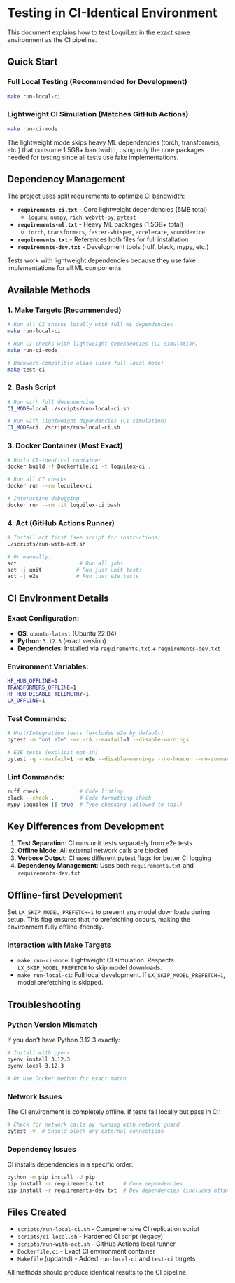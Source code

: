 # Testing in CI-Identical Environment

This document explains how to test LoquiLex in the exact same environment as the CI pipeline.

## Quick Start

### Full Local Testing (Recommended for Development)
```bash
make run-local-ci
```

### Lightweight CI Simulation (Matches GitHub Actions)
```bash
make run-ci-mode
```

The lightweight mode skips heavy ML dependencies (torch, transformers, etc.) that consume 1.5GB+ bandwidth, using only the core packages needed for testing since all tests use fake implementations.

## Dependency Management

The project uses split requirements to optimize CI bandwidth:

- **`requirements-ci.txt`** - Core lightweight dependencies (5MB total)
  - `loguru`, `numpy`, `rich`, `webvtt-py`, `pytest`
- **`requirements-ml.txt`** - Heavy ML packages (1.5GB+ total)
  - `torch`, `transformers`, `faster-whisper`, `accelerate`, `sounddevice`
- **`requirements.txt`** - References both files for full installation
- **`requirements-dev.txt`** - Development tools (ruff, black, mypy, etc.)

Tests work with lightweight dependencies because they use fake implementations for all ML components.

## Available Methods

### 1. Make Targets (Recommended)

```bash
# Run all CI checks locally with full ML dependencies
make run-local-ci

# Run CI checks with lightweight dependencies (CI simulation)
make run-ci-mode

# Backward-compatible alias (uses full local mode)
make test-ci
```

### 2. Bash Script

```bash
# Run with full dependencies
CI_MODE=local ./scripts/run-local-ci.sh

# Run with lightweight dependencies (CI simulation)
CI_MODE=ci ./scripts/run-local-ci.sh
```

### 3. Docker Container (Most Exact)

```bash
# Build CI-identical container
docker build -f Dockerfile.ci -t loquilex-ci .

# Run all CI checks
docker run --rm loquilex-ci

# Interactive debugging
docker run --rm -it loquilex-ci bash
```

### 4. Act (GitHub Actions Runner)

```bash
# Install act first (see script for instructions)
./scripts/run-with-act.sh

# Or manually:
act                    # Run all jobs
act -j unit           # Run just unit tests
act -j e2e            # Run just e2e tests
```

## CI Environment Details

### Exact Configuration:
- **OS**: `ubuntu-latest` (Ubuntu 22.04)
- **Python**: `3.12.3` (exact version)
- **Dependencies**: Installed via `requirements.txt` + `requirements-dev.txt`

### Environment Variables:
```bash
HF_HUB_OFFLINE=1
TRANSFORMERS_OFFLINE=1
HF_HUB_DISABLE_TELEMETRY=1
LX_OFFLINE=1
```

### Test Commands:
```bash
# Unit/Integration tests (excludes e2e by default)
pytest -m "not e2e" -vv -rA --maxfail=1 --disable-warnings

# E2E tests (explicit opt-in)
pytest -q --maxfail=1 -m e2e --disable-warnings --no-header --no-summary
```

### Lint Commands:
```bash
ruff check .           # Code linting
black --check .        # Code formatting check
mypy loquilex || true  # Type checking (allowed to fail)
```

## Key Differences from Development

1. **Test Separation**: CI runs unit tests separately from e2e tests
2. **Offline Mode**: All external network calls are blocked
3. **Verbose Output**: CI uses different pytest flags for better CI logging
4. **Dependency Management**: Uses both `requirements.txt` and `requirements-dev.txt`

## Offline-first Development

Set `LX_SKIP_MODEL_PREFETCH=1` to prevent any model downloads during setup. This flag ensures that no prefetching occurs, making the environment fully offline-friendly.

### Interaction with Make Targets

- `make run-ci-mode`: Lightweight CI simulation. Respects `LX_SKIP_MODEL_PREFETCH` to skip model downloads.
- `make run-local-ci`: Full local development. If `LX_SKIP_MODEL_PREFETCH=1`, model prefetching is skipped.

## Troubleshooting

### Python Version Mismatch
If you don't have Python 3.12.3 exactly:
```bash
# Install with pyenv
pyenv install 3.12.3
pyenv local 3.12.3

# Or use Docker method for exact match
```

### Network Issues
The CI environment is completely offline. If tests fail locally but pass in CI:
```bash
# Check for network calls by running with network guard
pytest -v  # Should block any external connections
```

### Dependency Issues
CI installs dependencies in a specific order:
```bash
python -m pip install -U pip
pip install -r requirements.txt      # Core dependencies
pip install -r requirements-dev.txt  # Dev dependencies (includes httpx for e2e)
```

## Files Created

- `scripts/run-local-ci.sh` - Comprehensive CI replication script
- `scripts/ci-local.sh` - Hardened CI script (legacy)
- `scripts/run-with-act.sh` - GitHub Actions local runner
- `Dockerfile.ci` - Exact CI environment container
- `Makefile` (updated) - Added `run-local-ci` and `test-ci` targets

All methods should produce identical results to the CI pipeline.